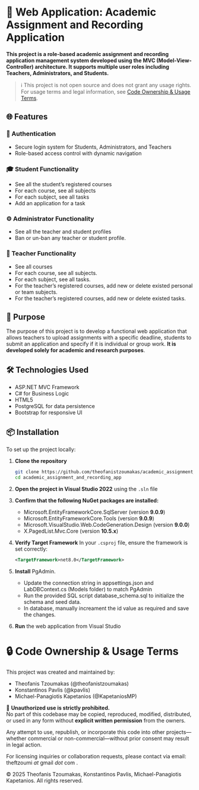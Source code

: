 # 📝 Web Application: Academic Assignment and Recording Application
**This project is a role-based academic assignment and recording application management system developed using the MVC (Model-View-Controller) architecture. It supports multiple user roles including Teachers, Administrators, and Students.**

> ℹ️ This project is not open source and does not grant any usage rights.
> For usage terms and legal information, see [Code Ownership & Usage Terms](#-code-ownership--usage-terms).

## 🌐 Features
### 🔐 Authentication
-	Secure login system for Students, Administrators, and Teachers
-	Role-based access control with dynamic navigation
### 🎓 Student Functionality
-	See all the student’s registered courses
-	For each course, see all subjects
-	For each subject, see all tasks
-	Add an application for a task
### ⚙️ Administrator Functionality
-	See all the teacher and student profiles
-	Ban or un-ban any teacher or student profile.
### 💼 Teacher Functionality
-	See all courses
-	For each course, see all subjects.
-	For each subject, see all tasks.
-	For the teacher’s registered courses, add new or delete existed personal or team subjects.
-	For the teacher’s registered courses, add new or delete existed tasks.

## 🎯 Purpose
The purpose of this project is to develop a functional web application that allows teachers to upload assignments with a specific deadline, students to submit an application and specify if it is individual or group work. **It is developed solely for academic and research purposes**.


## 🛠️ Technologies Used

- ASP.NET MVC Framework
- C# for Business Logic
- HTML5
- PostgreSQL for data persistence
- Bootstrap for responsive UI

## 📦 Installation

To set up the project locally:

1. **Clone the repository**
   ```bash
   git clone https://github.com/theofanistzoumakas/academic_assignment_and_recording_app.git
   cd academic_assignment_and_recording_app
2. **Open the project in Visual Studio 2022** using the `.sln` file
3. **Confirm that the following NuGet packages are installed:**
    - Microsoft.EntityFrameworkCore.SqlServer (version **9.0.9**)
    - Microsoft.EntityFrameworkCore.Tools (version **9.0.9**)
    - Microsoft.VisualStudio.Web.CodeGeneration.Design (version **9.0.0**)
    - X.PagedList.Mvc.Core (version **10.5.x**)
4. **Verify Target Framework**
     In your `.csproj` file, ensure the framework is set correctly:
   
     ```xml
     <TargetFramework>net8.0</TargetFramework>

5. **Install** PgAdmin.
    - Update the connection string in appsettings.json and LabDBContext.cs (Models folder) to match PgAdmin
    - Run the provided SQL script database_schema.sql to initialize the schema and seed data.
    - In database, manually increament the id value as required and save the changes.

7. **Run** the web application from  Visual Studio

# 🔒 Code Ownership & Usage Terms

This project was created and maintained by:

- Theofanis Tzoumakas (@theofanistzoumakas)
- Konstantinos Pavlis (@kpavlis)
- Michael-Panagiotis Kapetanios (@KapetaniosMP)

🚫 **Unauthorized use is strictly prohibited.**  
No part of this codebase may be copied, reproduced, modified, distributed, or used in any form without **explicit written permission** from the owners.

Any attempt to use, republish, or incorporate this code into other projects—whether commercial or non-commercial—without prior consent may result in legal action.

For licensing inquiries or collaboration requests, please contact via email: theftzoumi _at_ gmail _dot_ com .

© 2025 Theofanis Tzoumakas, Konstantinos Pavlis, Michael-Panagiotis Kapetanios. All rights reserved.
